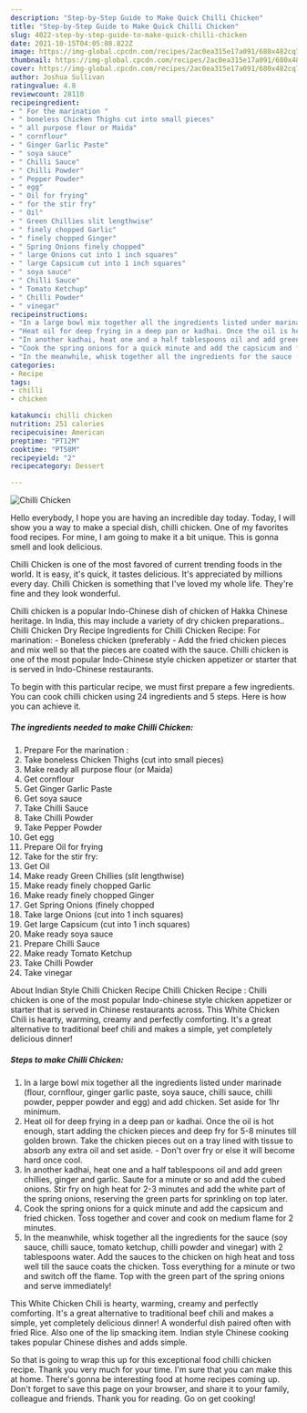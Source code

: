 ```yaml
---
description: "Step-by-Step Guide to Make Quick Chilli Chicken"
title: "Step-by-Step Guide to Make Quick Chilli Chicken"
slug: 4022-step-by-step-guide-to-make-quick-chilli-chicken
date: 2021-10-15T04:05:08.822Z
image: https://img-global.cpcdn.com/recipes/2ac0ea315e17a091/680x482cq70/chilli-chicken-recipe-main-photo.jpg
thumbnail: https://img-global.cpcdn.com/recipes/2ac0ea315e17a091/680x482cq70/chilli-chicken-recipe-main-photo.jpg
cover: https://img-global.cpcdn.com/recipes/2ac0ea315e17a091/680x482cq70/chilli-chicken-recipe-main-photo.jpg
author: Joshua Sullivan
ratingvalue: 4.8
reviewcount: 28110
recipeingredient:
- " For the marination "
- " boneless Chicken Thighs cut into small pieces"
- " all purpose flour or Maida"
- " cornflour"
- " Ginger Garlic Paste"
- " soya sauce"
- " Chilli Sauce"
- " Chilli Powder"
- " Pepper Powder"
- " egg"
- " Oil for frying"
- " for the stir fry"
- " Oil"
- " Green Chillies slit lengthwise"
- " finely chopped Garlic"
- " finely chopped Ginger"
- " Spring Onions finely chopped"
- " large Onions cut into 1 inch squares"
- " large Capsicum cut into 1 inch squares"
- " soya sauce"
- " Chilli Sauce"
- " Tomato Ketchup"
- " Chilli Powder"
- " vinegar"
recipeinstructions:
- "In a large bowl mix together all the ingredients listed under marinade (flour, cornflour, ginger garlic paste, soya sauce, chilli sauce, chilli powder, pepper powder and egg) and add chicken. Set aside for 1hr minimum."
- "Heat oil for deep frying in a deep pan or kadhai. Once the oil is hot enough, start adding the chicken pieces and deep fry for 5-8 minutes till golden brown. Take the chicken pieces out on a tray lined with tissue to absorb any extra oil and set aside. Don&#39;t over fry or else it will become hard once cool."
- "In another kadhai, heat one and a half tablespoons oil and add green chillies, ginger and garlic. Saute for a minute or so and add the cubed onions. Stir fry on high heat for 2-3 minutes and add the white part of the spring onions, reserving the green parts for sprinkling on top later."
- "Cook the spring onions for a quick minute and add the capsicum and fried chicken. Toss together and cover and cook on medium flame for 2 minutes."
- "In the meanwhile, whisk together all the ingredients for the sauce (soy sauce, chilli sauce, tomato ketchup, chilli powder and vinegar) with 2 tablespoons water. Add the sauces to the chicken on high heat and toss well till the sauce coats the chicken. Toss everything for a minute or two and switch off the flame. Top with the green part of the spring onions and serve immediately!"
categories:
- Recipe
tags:
- chilli
- chicken

katakunci: chilli chicken 
nutrition: 251 calories
recipecuisine: American
preptime: "PT12M"
cooktime: "PT58M"
recipeyield: "2"
recipecategory: Dessert

---
```



![Chilli Chicken](https://img-global.cpcdn.com/recipes/2ac0ea315e17a091/680x482cq70/chilli-chicken-recipe-main-photo.jpg)

Hello everybody, I hope you are having an incredible day today. Today, I will show you a way to make a special dish, chilli chicken. One of my favorites food recipes. For mine, I am going to make it a bit unique. This is gonna smell and look delicious.

Chilli Chicken is one of the most favored of current trending foods in the world. It is easy, it's quick, it tastes delicious. It's appreciated by millions every day. Chilli Chicken is something that I've loved my whole life. They're fine and they look wonderful.

Chilli chicken is a popular Indo-Chinese dish of chicken of Hakka Chinese heritage. In India, this may include a variety of dry chicken preparations.. Chilli Chicken Dry Recipe Ingredients for Chilli Chicken Recipe: For marination: - Boneless chicken (preferably - Add the fried chicken pieces and mix well so that the pieces are coated with the sauce. Chilli chicken is one of the most popular Indo-Chinese style chicken appetizer or starter that is served in Indo-Chinese restaurants.


To begin with this particular recipe, we must first prepare a few ingredients. You can cook chilli chicken using 24 ingredients and 5 steps. Here is how you can achieve it.

<!--inarticleads1-->

##### The ingredients needed to make Chilli Chicken:

1. Prepare  For the marination :
1. Take  boneless Chicken Thighs (cut into small pieces)
1. Make ready  all purpose flour (or Maida)
1. Get  cornflour
1. Get  Ginger Garlic Paste
1. Get  soya sauce
1. Take  Chilli Sauce
1. Take  Chilli Powder
1. Take  Pepper Powder
1. Get  egg
1. Prepare  Oil for frying
1. Take  for the stir fry:
1. Get  Oil
1. Make ready  Green Chillies (slit lengthwise)
1. Make ready  finely chopped Garlic
1. Make ready  finely chopped Ginger
1. Get  Spring Onions (finely chopped
1. Take  large Onions (cut into 1 inch squares)
1. Get  large Capsicum (cut into 1 inch squares)
1. Make ready  soya sauce
1. Prepare  Chilli Sauce
1. Make ready  Tomato Ketchup
1. Take  Chilli Powder
1. Take  vinegar


About Indian Style Chilli Chicken Recipe Chilli Chicken Recipe : Chilli chicken is one of the most popular Indo-chinese style chicken appetizer or starter that is served in Chinese restaurants across. This White Chicken Chili is hearty, warming, creamy and perfectly comforting. It&#39;s a great alternative to traditional beef chili and makes a simple, yet completely delicious dinner! 

<!--inarticleads2-->

##### Steps to make Chilli Chicken:

1. In a large bowl mix together all the ingredients listed under marinade (flour, cornflour, ginger garlic paste, soya sauce, chilli sauce, chilli powder, pepper powder and egg) and add chicken. Set aside for 1hr minimum.
1. Heat oil for deep frying in a deep pan or kadhai. Once the oil is hot enough, start adding the chicken pieces and deep fry for 5-8 minutes till golden brown. Take the chicken pieces out on a tray lined with tissue to absorb any extra oil and set aside. - Don&#39;t over fry or else it will become hard once cool.
1. In another kadhai, heat one and a half tablespoons oil and add green chillies, ginger and garlic. Saute for a minute or so and add the cubed onions. Stir fry on high heat for 2-3 minutes and add the white part of the spring onions, reserving the green parts for sprinkling on top later.
1. Cook the spring onions for a quick minute and add the capsicum and fried chicken. Toss together and cover and cook on medium flame for 2 minutes.
1. In the meanwhile, whisk together all the ingredients for the sauce (soy sauce, chilli sauce, tomato ketchup, chilli powder and vinegar) with 2 tablespoons water. Add the sauces to the chicken on high heat and toss well till the sauce coats the chicken. Toss everything for a minute or two and switch off the flame. Top with the green part of the spring onions and serve immediately!


This White Chicken Chili is hearty, warming, creamy and perfectly comforting. It&#39;s a great alternative to traditional beef chili and makes a simple, yet completely delicious dinner! A wonderful dish paired often with fried Rice. Also one of the lip smacking item. Indian style Chinese cooking takes popular Chinese dishes and adds simple. 

So that is going to wrap this up for this exceptional food chilli chicken recipe. Thank you very much for your time. I'm sure that you can make this at home. There's gonna be interesting food at home recipes coming up. Don't forget to save this page on your browser, and share it to your family, colleague and friends. Thank you for reading. Go on get cooking!
